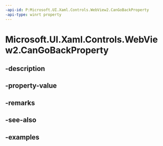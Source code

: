 ```yaml
---
-api-id: P:Microsoft.UI.Xaml.Controls.WebView2.CanGoBackProperty
-api-type: winrt property
---
```


# Microsoft.UI.Xaml.Controls.WebView2.CanGoBackProperty

<!--
public static Microsoft.UI.Xaml.DependencyProperty CanGoBackProperty { get; }
-->


## -description

## -property-value

## -remarks

## -see-also

## -examples


